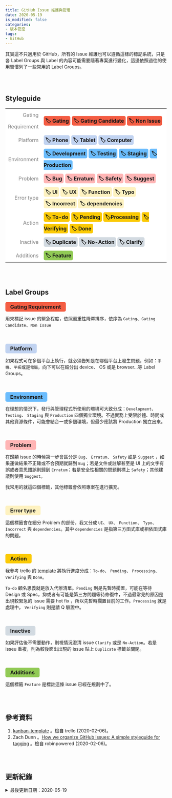 ```yaml
---
title: GitHub Issue 維護與管理
date: 2020-05-19
is_modified: false
categories:
- 版本管控
tags:
- GitHub
--- 
```


其實這不只適用於 GitHub，所有的 Issue 維護也可以遵循這樣的標記系統，只是各 Label Groups 與 Label 的內容可能需要隨著專案進行變化，這邊依照過往的使用習慣列了一些常用的 Label Groups。

<!--more-->
<br><br> 

## Styleguide 
<table style="width:100%"> 
	<tr style="border-width: 0px;"> 
	  <td style="border-width: 0px;" width="20%" class="group-name">Gating Requirement</td>
      <td style="border-width: 0px;" width="80%"><span class="issue-label gating-requirement">🏷️ Gating</span> <span class="issue-label gating-requirement">🏷️ Gating Candidate</span> <span class="issue-label gating-requirement">🏷️ Non Issue</span>   </td>
    </tr> 
	<tr style="border-width: 0px;"> 
	  <td style="border-width: 0px;" width="20%" class="group-name">Platform</td>
      <td style="border-width: 0px;" width="80%"><span class="issue-label platform">🏷️ Phone</span>  <span class="issue-label platform">🏷️ Tablet</span>  <span class="issue-label platform">🏷️ Computer</span>   </td>
	</tr> 
	<tr  style="border-width: 0px;"> 
	  <td style="border-width: 0px;" width="20%" class="group-name">Environment</td>
      <td style="border-width: 0px;" width="80%"><span class="issue-label environment">🏷️ Development</span>  <span class="issue-label environment">🏷️ Testing</span>  <span class="issue-label environment">🏷️ Staging</span> <span class="issue-label environment">🏷️ Production</span></td>
	</tr> 
    <tr style="border-width: 0px;"> 
	  <td style="border-width: 0px;" width="20%" class="group-name">Problem</td>
      <td style="border-width: 0px;" width="80%"><span class="issue-label problem">🏷️ Bug</span> <span class="issue-label problem">🏷️ Erratum</span> <span class="issue-label problem">🏷️ Safety</span>  <span class="issue-label problem">🏷️ Suggest</span></td>
	</tr> 
    <tr style="border-width: 0px;"> 
	  <td style="border-width: 0px;" width="20%" class="group-name">Error type</td>
      <td style="border-width: 0px;" width="80%"><span class="issue-label error-type">🏷️ UI</span>  <span class="issue-label error-type">🏷️ UX</span> <span class="issue-label error-type">🏷️ Function</span> <span class="issue-label error-type">🏷️ Typo</span> <br> <span class="issue-label error-type">🏷️ Incorrect</span> <span class="issue-label error-type">🏷️ dependencies</span></td>
	</tr> 
    <tr  style="border-width: 0px;"> 
	  <td style="border-width: 0px;" width="20%" class="group-name">Action</td>
      <td style="border-width: 0px;" width="80%"><span class="issue-label action">🏷️ To-do</span> <span class="issue-label action">🏷️ Pending</span> <span class="issue-label action">🏷️Processing</span>   <span class="issue-label action">🏷️ Verifying</span>  <span class="issue-label action">🏷️ Done</span></td>
	</tr> 
    <tr  style="border-width: 0px;"> 
	  <td style="border-width: 0px;" width="20%" class="group-name">Inactive</td>
      <td style="border-width: 0px;" width="80%"><span class="issue-label inactive">🏷️ Duplicate</span> <span class="issue-label inactive">🏷️ No-Action</span> <span class="issue-label inactive">🏷️ Clarify</span>            </td>
	</tr> 
    <tr  style="border-width: 0px;"> 
	  <td style="border-width: 0px;" width="20%" class="group-name">Additions</td>
      <td style="border-width: 0px;" width="80%"><span class="issue-label additions">🏷️ Feature</span></td>
	</tr> 
</table>    

<br><br> 

## Label Groups

### <span class="issue-label groups gating-requirement"> Gating Requirement </span>
用來標記 issue 的緊急程度，依照嚴重性降冪排序，依序為 `Gating`、`Gating Candidate`、`Non Issue`

<br>

### <span class="issue-label groups platform">  Platform </span>
如果程式可在多個平台上執行，就必須告知是在哪個平台上發生問題，例如：`手機`、`平板`或是`電腦`，向下可以在細分出 device、 OS 或是 browser...等 Label Groups。

<br>

### <span class="issue-label groups environment">  Environment </span>
在理想的情況下，發行與管理程式所使用的環境可大致分成：`Development`、 `Testing`、 `Staging` 與 `Production` 四個獨立環境。不過實務上受限於體、時間或其他資源條件，可能會結合一或多個環境，但最少應該將 Production 獨立出來。

<br>

### <span class="issue-label groups problem"> Problem </span>
在歸類 issue 的時候第一步會區分是 `Bug`、 `Erratum`、 `Safety` 或是 `Suggest` ，如果運做結果不正確或不合預期就歸到 `Bug`；若是文件或註解甚至是 UI 上的文字有誤或者意思錯誤則歸到 `Erratum`；若是安全性相關的問題則標上 `Safety`；其他建議則使用 `Suggest`。

我常用的就這四個標籤，其他標籤會依照專案在進行擴充。
 

<br>

### <span class="issue-label groups error-type"> Error type </span>
這個標籤會在細分 Problem 的部份，我又分成 `UI`、 `UX`、 `Function`、 `Typo`、 `Incorrect` 與 `dependencies`。其中 `dependencies` 是指第三方函式庫或相依函式庫的問題。

<br>

### <span class="issue-label groups action"> Action </span>
我參考 trello 的 [template](https://trello.com/b/LGHXvZNL/kanban-template) 將執行進度分成：`To-do`、 `Pending`、 `Processing`、 `Verifying` 與 `Done`。 

`To-do` 顧名思義就是放入代辦清單。`Pending` 則是先暫時擱置，可能在等待 Design 或 Spec，抑或者有可能是第三方問題等待修復中，不過最常見的原因是出現較緊急的 issue 需要 hot fix ，所以先暫時擱置目前的工作。`Processing` 就是處理中， `Verifying` 則是請 Q 驗證中。
  
<br>

### <span class="issue-label groups inactive"> Inactive </span>
如果評估後不需要動作，則視情況澄清 issue `Clarify` 或是 `No-Action`。若是 isseu 重複，則為較後面出出現的 issue 貼上 `Duplicate` 標籤並關閉。

<br>

### <span class="issue-label groups additions"> Additions </span>
這個標籤 `Feature` 是標註這條 issue 已經在規劃中了。

<br><br> 

## 參考資料 
1. [kanban-template](https://trello.com/b/LGHXvZNL/kanban-template) 。檢自 trello (2020-02-06)。
2. Zach Dunn 。[How we organize GitHub issues: A simple styleguide for tagging](https://robinpowered.com/blog/best-practice-system-for-organizing-and-tagging-github-issues/) 。檢自 robinpowered (2020-02-06)。

<br><br> 

## 更新紀錄
<details>
  <summary>最後更新日期：2020-05-19</summary>
  <ul class="timestamp">
    　<li>2020-05-19 發表</li>
    　<li>2020-02-06 完稿</li>
  </ul>
</details>


<style>
table {    
  background-color:#ffffff;
  border:0;
  border-collpase:collpase;
  width:200px;
}

tbody{
    background-color:#ffffff;
}

tr {
    background-color:#ffffff;
}

td {
    border-style:solid;
    background-color:#ffffff;
    line-height: 36px;
}

.group-name {
  color:gray;
  text-align:right;
}

.issue-label {
    padding:5px 5px;
    font-weight:bold;
    border-radius:5px;
}

.issue-label.groups { 
    padding: 5px 15px;
}

.issue-label.additions {
    background-color:#91ca55;
}

.issue-label.inactive {
    background-color:#d2dae1;
}

.issue-label.action {
    background-color:#fbca04;
}

.issue-label.error-type {
    background-color:#fef2c0;
}

.issue-label.problem {
    background-color:#FFB5B5;
}


.issue-label.environment {
    background-color:#6abcfd;
}

.issue-label.platform {
    background-color:#c1d3f1;
}

.issue-label.gating-requirement{
    background-color:#f45d43;
} 


</style>
